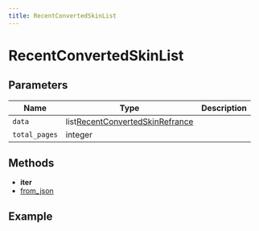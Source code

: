 ```yaml
---
title: RecentConvertedSkinList
---
```


# RecentConvertedSkinList

## Parameters

| Name        | Type                                | Description |
| ----------- | ----------------------------------- | ----------- |
| `data`        | list[RecentConvertedSkinRefrance]() |             |
| `total_pages` | integer                             |             |

## Methods

- **iter**
- [from_json](#from-json)

## Example

```py

```
